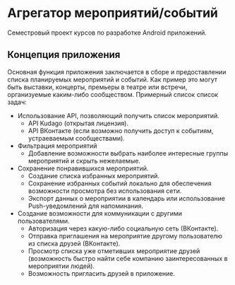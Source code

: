 # Агрегатор мероприятий/событий
  Семестровый проект курсов по разработке Android приложений.
## Концепция приложения
  Основная функция приложения заключается в сборе и предоставлении списка планируемых мероприятий и событий. Как пример это могут быть выставки, концерты, премьеры в театре или встречи, организуемые каким-либо сообществом. 
  Примерный список список задач:
  - Использование API, позволяющий получить список мероприятий.
    - API Kudago (открытая лицензия).
    - API ВКонтакте (если возможно получить доступ к событиям, устраеваемым сообществами).
  - Фильтрация мероприятий
    - Добавление возможности выбрать наиболее интересные группы мероприятий и скрыть нежелаемые.
  - Сохранение понравившихся мероприятий. 
    - Создание списка избранных мероприятий.
    - Сохранение избранных событий локально для обеспечения возможности просмотра без использования сети.
    - Экспорт данных о мероприятии в календарь или использование Push-уведомлений для напоминания.
  - Создание возможности для коммуникации с другими пользователями.
    - Авторизация через какую-либо социальную сеть (ВКонтакте).
    - Отправка приглашения на мероприятие другому пользователю из списка друзей (ВКонтакте).
    - Просмотр списка уже отметивших мероприятие друзей (возможность быстро найти себе компанию заинтересованных в мероприятии людей).
    - Возможность пригласить друзей в приложение.
    
